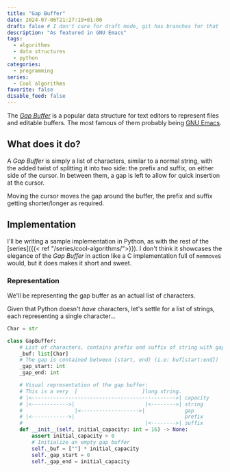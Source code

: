 ```yaml
---
title: "Gap Buffer"
date: 2024-07-06T21:27:19+01:00
draft: false # I don't care for draft mode, git has branches for that
description: "As featured in GNU Emacs"
tags:
  - algorithms
  - data structures
  - python
categories:
  - programming
series:
  - Cool algorithms
favorite: false
disable_feed: false
---
```


The [_Gap Buffer_][wiki] is a popular data structure for text editors to
represent files and editable buffers. The most famous of them probably being
[GNU Emacs][emacs].

[wiki]: https://en.wikipedia.org/wiki/Gap_buffer
[emacs]: https://www.gnu.org/software/emacs/manual/html_node/elisp/Buffer-Gap.html

<!--more-->

## What does it do?

A _Gap Buffer_ is simply a list of characters, similar to a normal string, with
the added twist of splitting it into two side: the prefix and suffix, on either
side of the cursor. In between them, a gap is left to allow for quick
insertion at the cursor.

Moving the cursor moves the gap around the buffer, the prefix and suffix getting
shorter/longer as required.

## Implementation

I'll be writing a sample implementation in Python, as with the rest of the
[series]({{< ref "/series/cool-algorithms/">}}). I don't think it showcases the
elegance of the _Gap Buffer_ in action like a C implementation full of
`memmove`s would, but it does makes it short and sweet.

### Representation

We'll be representing the gap buffer as an actual list of characters.

Given that Python doesn't _have_ characters, let's settle for a list of strings,
each representing a single character...

```python
Char = str

class GapBuffer:
    # List of characters, contains prefix and suffix of string with gap in the middle
    _buf: list[Char]
    # The gap is contained between [start, end) (i.e: buf[start:end])
    _gap_start: int
    _gap_end: int

    # Visual representation of the gap buffer:
    # This is a very  [                     ]long string.
    # |<----------------------------------------------->| capacity
    # |<------------>|                       |<-------->| string
    #                 |<------------------->|             gap
    # |<------------>|                                    prefix
    #                                        |<-------->| suffix
    def __init__(self, initial_capacity: int = 16) -> None:
        assert initial_capacity > 0
        # Initialize an empty gap buffer
        self._buf = [""] * initial_capacity
        self._gap_start = 0
        self._gap_end = initial_capacity
```
